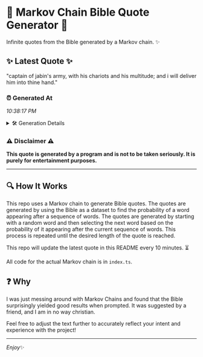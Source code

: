 # 📖 Markov Chain Bible Quote Generator 📖

Infinite quotes from the Bible generated by a Markov chain. ✨

## ✨ Latest Quote ✨
"captain of jabin's army, with his chariots and his multitude; and i will deliver him into thine hand."

### ⏰ Generated At
*10:38:17 PM*

<details>
    <summary>🛠️ Generation Details</summary>
    <p>
        <strong>🌱 Seed:</strong> captain<br>
        <strong>🔄 Iterations:</strong> 17<br>
        <strong>📜 Context History:</strong><br>[ captain ]: of<br>[ captain, of ]: jabin's<br>[ captain, of, jabin's ]: army,<br>[ captain, of, jabin's, army, ]: with<br>[ captain, of, jabin's, army,, with ]: his<br>[ captain, of, jabin's, army,, with, his ]: chariots<br>[ of, jabin's, army,, with, his, chariots ]: and<br>[ jabin's, army,, with, his, chariots, and ]: his<br>[ army,, with, his, chariots, and, his ]: multitude;<br>[ with, his, chariots, and, his, multitude; ]: and<br>[ his, chariots, and, his, multitude;, and ]: i<br>[ chariots, and, his, multitude;, and, i ]: will<br>[ and, his, multitude;, and, i, will ]: deliver<br>[ his, multitude;, and, i, will, deliver ]: him<br>[ multitude;, and, i, will, deliver, him ]: into<br>[ and, i, will, deliver, him, into ]: thine<br>[ i, will, deliver, him, into, thine ]: hand.<br>
    </p>
</details>

### ⚠️ Disclaimer ⚠️
**This quote is generated by a program and is not to be taken seriously. It is purely for entertainment purposes.**

---

## 🔍 How It Works

This repo uses a Markov chain to generate Bible quotes. The quotes are generated by using the Bible as a dataset to find the probability of a word appearing after a sequence of words. The quotes are generated by starting with a random word and then selecting the next word based on the probability of it appearing after the current sequence of words. This process is repeated until the desired length of the quote is reached.

This repo will update the latest quote in this README every 10 minutes. ⏳

All code for the actual Markov chain is in `index.ts`.

## ❓ Why

I was just messing around with Markov Chains and found that the Bible surprisingly yielded good results when prompted. 
It was suggested by a friend, and I am in no way christian.

Feel free to adjust the text further to accurately reflect your intent and experience with the project!

---

*Enjoy*✨
